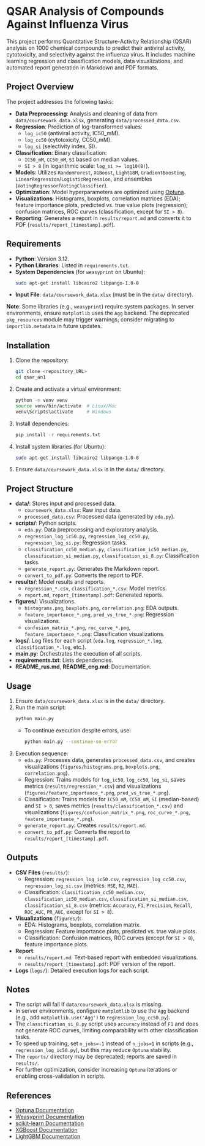 # QSAR Analysis of Compounds Against Influenza Virus

This project performs Quantitative Structure-Activity Relationship (QSAR) analysis on 1000 chemical compounds to predict their antiviral activity, cytotoxicity, and selectivity against the influenza virus. It includes machine learning regression and classification models, data visualizations, and automated report generation in Markdown and PDF formats.

## Project Overview

The project addresses the following tasks:
- **Data Preprocessing**: Analysis and cleaning of data from `data/coursework_data.xlsx`, generating `data/processed_data.csv`.
- **Regression**: Prediction of log-transformed values:
  - `log_ic50` (antiviral activity, IC50_mM).
  - `log_cc50` (cytotoxicity, CC50_mM).
  - `log_si` (selectivity index, SI).
- **Classification**: Binary classification:
  - `IC50_mM`, `CC50_mM`, `SI` based on median values.
  - `SI > 8` (in logarithmic scale: `log_si >= log10(8)`).
- **Models**: Utilizes `RandomForest`, `XGBoost`, `LightGBM`, `GradientBoosting`, `LinearRegression`/`LogisticRegression`, and ensembles (`VotingRegressor`/`VotingClassifier`).
- **Optimization**: Model hyperparameters are optimized using [Optuna](https://optuna.org/).
- **Visualizations**: Histograms, boxplots, correlation matrices (EDA); feature importance plots, predicted vs. true value plots (regression); confusion matrices, ROC curves (classification, except for `SI > 8`).
- **Reporting**: Generates a report in `results/report.md` and converts it to PDF (`results/report_[timestamp].pdf`).

## Requirements

- **Python**: Version 3.12.
- **Python Libraries**: Listed in `requirements.txt`.
- **System Dependencies** (for `weasyprint` on Ubuntu):
  ```bash
  sudo apt-get install libcairo2 libpango-1.0-0
  ```
- **Input File**: `data/coursework_data.xlsx` (must be in the `data/` directory).

**Note**: Some libraries (e.g., `weasyprint`) require system packages. In server environments, ensure `matplotlib` uses the `Agg` backend. The deprecated `pkg_resources` module may trigger warnings; consider migrating to `importlib.metadata` in future updates.

## Installation

1. Clone the repository:
   ```bash
   git clone <repository_URL>
   cd qsar_an1
   ```
2. Create and activate a virtual environment:
   ```bash
   python -m venv venv
   source venv/bin/activate  # Linux/Mac
   venv\Scripts\activate     # Windows
   ```
3. Install dependencies:
   ```bash
   pip install -r requirements.txt
   ```
4. Install system libraries (for Ubuntu):
   ```bash
   sudo apt-get install libcairo2 libpango-1.0-0
   ```
5. Ensure `data/coursework_data.xlsx` is in the `data/` directory.

## Project Structure

- **data/**: Stores input and processed data.
  - `coursework_data.xlsx`: Raw input data.
  - `processed_data.csv`: Processed data (generated by `eda.py`).
- **scripts/**: Python scripts.
  - `eda.py`: Data preprocessing and exploratory analysis.
  - `regression_log_ic50.py`, `regression_log_cc50.py`, `regression_log_si.py`: Regression tasks.
  - `classification_cc50_median.py`, `classification_ic50_median.py`, `classification_si_median.py`, `classification_si_8.py`: Classification tasks.
  - `generate_report.py`: Generates the Markdown report.
  - `convert_to_pdf.py`: Converts the report to PDF.
- **results/**: Model results and reports.
  - `regression_*.csv`, `classification_*.csv`: Model metrics.
  - `report.md`, `report_[timestamp].pdf`: Generated reports.
- **figures/**: Visualizations.
  - `histograms.png`, `boxplots.png`, `correlation.png`: EDA outputs.
  - `feature_importance_*.png`, `pred_vs_true_*.png`: Regression visualizations.
  - `confusion_matrix_*.png`, `roc_curve_*.png`, `feature_importance_*.png`: Classification visualizations.
- **logs/**: Log files for each script (`eda.log`, `regression_*.log`, `classification_*.log`, etc.).
- **main.py**: Orchestrates the execution of all scripts.
- **requirements.txt**: Lists dependencies.
- **README_rus.md**, **README_eng.md**: Documentation.

## Usage

1. Ensure `data/coursework_data.xlsx` is in the `data/` directory.
2. Run the main script:
   ```bash
   python main.py
   ```
   - To continue execution despite errors, use:
     ```bash
     python main.py --continue-on-error
     ```
3. Execution sequence:
   - `eda.py`: Processes data, generates `processed_data.csv`, and creates visualizations (`figures/histograms.png`, `boxplots.png`, `correlation.png`).
   - Regression: Trains models for `log_ic50`, `log_cc50`, `log_si`, saves metrics (`results/regression_*.csv`) and visualizations (`figures/feature_importance_*.png`, `pred_vs_true_*.png`).
   - Classification: Trains models for `IC50_mM`, `CC50_mM`, `SI` (median-based) and `SI > 8`, saves metrics (`results/classification_*.csv`) and visualizations (`figures/confusion_matrix_*.png`, `roc_curve_*.png`, `feature_importance_*.png`).
   - `generate_report.py`: Creates `results/report.md`.
   - `convert_to_pdf.py`: Converts the report to `results/report_[timestamp].pdf`.

## Outputs

- **CSV Files** (`results/`):
  - Regression: `regression_log_ic50.csv`, `regression_log_cc50.csv`, `regression_log_si.csv` (metrics: `MSE`, `R2`, `MAE`).
  - Classification: `classification_cc50_median.csv`, `classification_ic50_median.csv`, `classification_si_median.csv`, `classification_si_8.csv` (metrics: `Accuracy`, `F1`, `Precision`, `Recall`, `ROC_AUC`, `PR_AUC`, except for `SI > 8`).
- **Visualizations** (`figures/`):
  - EDA: Histograms, boxplots, correlation matrix.
  - Regression: Feature importance plots, predicted vs. true value plots.
  - Classification: Confusion matrices, ROC curves (except for `SI > 8`), feature importance plots.
- **Report**:
  - `results/report.md`: Text-based report with embedded visualizations.
  - `results/report_[timestamp].pdf`: PDF version of the report.
- **Logs** (`logs/`): Detailed execution logs for each script.

## Notes

- The script will fail if `data/coursework_data.xlsx` is missing.
- In server environments, configure `matplotlib` to use the `Agg` backend (e.g., add `matplotlib.use('Agg')` to `regression_log_cc50.py`).
- The `classification_si_8.py` script uses `accuracy` instead of `F1` and does not generate ROC curves, limiting comparability with other classification tasks.
- To speed up training, set `n_jobs=-1` instead of `n_jobs=1` in scripts (e.g., `regression_log_ic50.py`), but this may reduce `Optuna` stability.
- The `reports/` directory may be deprecated; reports are saved in `results/`.
- For further optimization, consider increasing `Optuna` iterations or enabling cross-validation in scripts.

## References
- [Optuna Documentation](https://optuna.readthedocs.io/)
- [Weasyprint Documentation](https://weasyprint.readthedocs.io/)
- [scikit-learn Documentation](https://scikit-learn.org/stable/)
- [XGBoost Documentation](https://xgboost.readthedocs.io/)
- [LightGBM Documentation](https://lightgbm.readthedocs.io/)